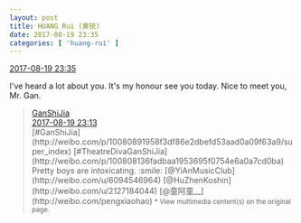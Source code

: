 ```yaml
---
layout: post
title: HUANG Rui (黄锐)
date: 2017-08-19 23:35
categories: [ 'huang-rui' ]
---
```


<div class="weibo-info">
  <a href="http://weibo.com/2383396057/FhSi71N83">2017-08-19 23:35</a>
</div>

I've heard a lot about you. It's my honour see you today. Nice to meet you, Mr. Gan.

<!-- more -->

> <div class="weibo-post-name">
>   <a href="http://weibo.com/scar">GanShiJia</a>
> </div>
> <div class="weibo-info">
>   <a href="http://weibo.com/1404064013/FhS9a5SRs">2017-08-19 23:13</a>
> </div>
> [#GanShiJia](http://weibo.com/p/10080891958f3df86e2dbefd53aad0a09f63a9/super_index) [#TheatreDivaGanShiJia](http://weibo.com/p/100808136fadbaa1953695f0754e6a0a7cd0ba) Pretty boys are intoxicating. :smile: [@YiAnMusicClub](http://weibo.com/u/6094546964) [@HuZhenKoshin](http://weibo.com/u/2127184044) [@童阿童__](http://weibo.com/pengxiaohao)  
> <small>* View multimedia content(s) on the original page.</small>
